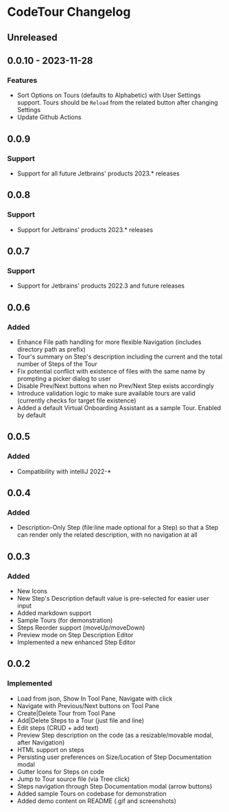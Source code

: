 <!-- Keep a Changelog guide -> https://keepachangelog.com -->

# CodeTour Changelog

## Unreleased

## 0.0.10 - 2023-11-28

### Features
- Sort Options on Tours (defaults to Alphabetic) with User Settings support. Tours should be `Reload` from the related
  button after changing Settings
- Update Github Actions

## 0.0.9

### Support
- Support for all future Jetbrains' products 2023.* releases

## 0.0.8

### Support
- Support for Jetbrains' products 2023.* releases

## 0.0.7

### Support
- Support for Jetbrains' products 2022.3 and future releases

## 0.0.6

### Added
- Enhance File path handling for more flexible Navigation (includes directory path as prefix)
- Tour's summary on Step's description including the current and the total number of Steps of the Tour
- Fix potential conflict with existence of files with the same name by prompting a picker dialog to user
- Disable Prev/Next buttons when no Prev/Next Step exists accordingly
- Introduce validation logic to make sure available tours are valid (currently checks for target file existence)
- Added a default Virtual Onboarding Assistant as a sample Tour. Enabled by default

## 0.0.5

### Added
- Compatibility with intelliJ 2022-*

## 0.0.4

### Added
- Description-Only Step (file:line made optional for a Step) so that a Step can render only the related description,
  with no navigation at all

## 0.0.3

### Added
- New Icons
- New Step's Description default value is pre-selected for easier user input
- Added markdown support
- Sample Tours (for demonstration)
- Steps Reorder support (moveUp/moveDown)
- Preview mode on Step Description Editor
- Implemented a new enhanced Step Editor

## 0.0.2

### Implemented
- Load from json, Show In Tool Pane, Navigate with click
- Navigate with Previous/Next buttons on Tool Pane
- Create|Delete Tour from Tool Pane
- Add|Delete Steps to a Tour (just file and line)
- Edit steps (CRUD + add text)
- Preview Step description on the code (as a resizable/movable modal, after Navigation)
- HTML support on steps
- Persisting user preferences on Size/Location of Step Documentation modal
- Gutter Icons for Steps on code
- Jump to Tour source file (via Tree click)
- Steps navigation through Step Documentation modal (arrow buttons)
- Added sample Tours on codebase for demonstration
- Added demo content on README (.gif and screenshots)

